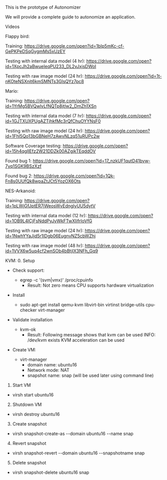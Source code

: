 This is the prototype of Autonomizer

We will provide a complete guide to autonomize an application.

Videos

Flappy bird:

Training:
https://drive.google.com/open?id=1bIp5mKc-cf-GePKPeDSqGygmMs5xUzEY

Testing with internal data model (4 hr):
https://drive.google.com/open?id=1XpcJh2aBwueIeqPU233_DL2vJxjsDWoI

Testing with raw image model (24 hr):
https://drive.google.com/open?id=1t-nKOteNSXnit6kmSMNTs3GlsQYz7pc8

Mario:

Training:
https://drive.google.com/open?id=1YrMg5BVQwlvLfNQTp8jtlw2_DmZh1XSn

Testing with internal data model (7 hr):
https://drive.google.com/open?id=1GJTXUXPUgAZTjhkfMc3rQfChuOYYNsF0

Testing with raw image model (24 hr):
https://drive.google.com/open?id=1Fhl5Qo13bGBNeH7zAwvNLzq51uRUPc2w

Software Coverage testing:
https://drive.google.com/open?id=15h4qglIEfz2W21DDZk00AZgjkTEqddOV

Found bug 1:
https://drive.google.com/open?id=17_nzkUF1qutD41bvw-7yq1SGK9BSzXzf

Found bug 2:
https://drive.google.com/open?id=1Qk-Fn8s0UUfQk8wpaZtJCt5YozOX6Ots

NES-Arkanoid:

Training:
https://drive.google.com/open?id=1pLWjGfJptER7jWeosWvEdnglyUU5dytV

Testing with internal data model (12 hr):
https://drive.google.com/open?id=1OB9L4lCjFsNddPyJvWkFTwXIifrIoVfG

Testing with raw image model (24 hr):
https://drive.google.com/open?id=1NwhYYaJjd5r1IDgb06EugnvNZ5cbWZhj

Testing with raw image model (48 hr):
https://drive.google.com/open?id=1VVX6w5uq4cf2wnSOb4bBtjIX3NFh_Gq9

KVM:
0. Setup
  - Check support:
    - egrep -c '(svm|vmx)' /proc/cpuinfo
      - Result: Not zero means CPU supports hardware virtualization
  - Install
    - sudo apt-get install qemu-kvm libvirt-bin virtinst bridge-utils cpu-checker virt-manager
  - Validate installation
    - kvm-ok
      - Result: Following message shows that kvm can be used 
        INFO: /dev/kvm exists
        KVM acceleration can be used

  - Create VM:
    - virt-manager
      - domain name: ubuntu16
      - Network mode: NAT
      - snapshot name: snap (will be used later using command line)

1. Start VM
  - virsh start ubuntu16

2. Shutdown VM
  - virsh destroy ubuntu16

3. Create snapshot
  - virsh snapshot-create-as --domain ubuntu16 --name snap

4. Revert snapshot 
  - virsh snapshot-revert --domain ubuntu16 --snapshotname snap

5. Delete snapshot
  - virsh snapshot-delete ubuntu16 snap
